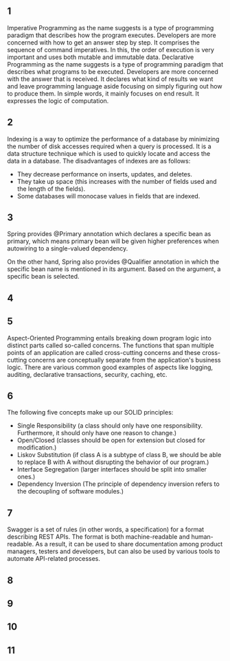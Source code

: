 ## 1
Imperative Programming as the name suggests is a type of programming paradigm that describes how the program executes. Developers are more concerned with how to get an answer step by step. It comprises the sequence of command imperatives. In this, the order of execution is very important and uses both mutable and immutable data.
Declarative Programming as the name suggests is a type of programming paradigm that describes what programs to be executed. Developers are more concerned with the answer that is received. It declares what kind of results we want and leave programming language aside focusing on simply figuring out how to produce them. In simple words, it mainly focuses on end result. It expresses the logic of computation.
## 2

Indexing is a way to optimize the performance of a database by minimizing the number of disk accesses required when a query is processed. It is a data structure technique which is used to quickly locate and access the data in a database.
The disadvantages of indexes are as follows:
- They decrease performance on inserts, updates, and deletes.
- They take up space (this increases with the number of fields used and the length of the fields).
- Some databases will monocase values in fields that are indexed.
## 3

Spring provides @Primary annotation which declares a specific bean as primary, which means primary bean will be given higher preferences when autowiring to a single-valued dependency.

On the other hand, Spring also provides @Qualifier annotation in which the specific bean name is mentioned in its argument. Based on the argument, a specific bean is selected.

## 4

## 5

Aspect-Oriented Programming entails breaking down program logic into distinct parts called so-called concerns. The functions that span multiple points of an application are called cross-cutting concerns and these cross-cutting concerns are conceptually separate from the application's business logic. There are various common good examples of aspects like logging, auditing, declarative transactions, security, caching, etc.

## 6

The following five concepts make up our SOLID principles:

  - Single Responsibility (a class should only have one responsibility. Furthermore, it should only have one reason to change.)
  - Open/Closed (classes should be open for extension but closed for modification.)
  - Liskov Substitution (if class A is a subtype of class B, we should be able to replace B with A without disrupting the behavior of our program.)
  - Interface Segregation (larger interfaces should be split into smaller ones.)
  - Dependency Inversion (The principle of dependency inversion refers to the decoupling of software modules.)

## 7

Swagger is a set of rules (in other words, a specification) for a format describing REST APIs. The format is both machine-readable and human-readable. As a result, it can be used to share documentation among product managers, testers and developers, but can also be used by various tools to automate API-related processes.

## 8

## 9

## 10

## 11
